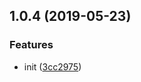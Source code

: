 ## 1.0.4 (2019-05-23)

### Features

- init ([3cc2975](https://github.com/shuaiadong/debounce-save/commit/3cc2975))
